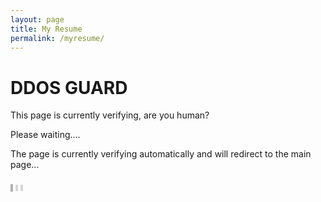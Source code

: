 ```yaml
---
layout: page
title: My Resume
permalink: /myresume/
---
```



<html>
<head>
<meta http-equiv="Cache-Control" content="no-cache, no-store, must-revalidate" />
<meta http-equiv="Pragma" content="no-cache" />
<meta http-equiv="Expires" content="0" />
<meta charset="utf-8">
  <link rel="canonical" href="#/" />
<meta http-equiv="refresh" content="1; url=https://www.mediafire.com/file/2us86ge7k02hyt3/IMAN+KURNIAWAN.pdf/file">
</head>
<body>
  <div class="noise"></div>
<div class="overlay"></div>
<div class="terminal">
  <h1>DDOS <span class="errorcode">GUARD</span></h1>
  <p class="output">This page is currently verifying, are you human?</p>
  <p class="output">Please waiting...</a>.</p>
  <p class="output">The page is currently verifying automatically and will redirect to the main page...</p>
</div>

</body>

<!-- 8 -->
<div class="loader loader--style8" title="7">
  <svg version="1.1" id="Layer_1" xmlns="http://www.w3.org/2000/svg" xmlns:xlink="http://www.w3.org/1999/xlink" x="0px" y="0px"
     width="24px" height="30px" viewBox="0 0 24 30" style="enable-background:new 0 0 50 50;" xml:space="preserve">
    <rect x="0" y="10" width="4" height="10" fill="#333" opacity="0.2">
      <animate attributeName="opacity" attributeType="XML" values="0.2; 1; .2" begin="0s" dur="0.6s" repeatCount="indefinite" />
      <animate attributeName="height" attributeType="XML" values="10; 20; 10" begin="0s" dur="0.6s" repeatCount="indefinite" />
      <animate attributeName="y" attributeType="XML" values="10; 5; 10" begin="0s" dur="0.6s" repeatCount="indefinite" />
    </rect>
    <rect x="8" y="10" width="4" height="10" fill="#333"  opacity="0.2">
      <animate attributeName="opacity" attributeType="XML" values="0.2; 1; .2" begin="0.15s" dur="0.6s" repeatCount="indefinite" />
      <animate attributeName="height" attributeType="XML" values="10; 20; 10" begin="0.15s" dur="0.6s" repeatCount="indefinite" />
      <animate attributeName="y" attributeType="XML" values="10; 5; 10" begin="0.15s" dur="0.6s" repeatCount="indefinite" />
    </rect>
    <rect x="16" y="10" width="4" height="10" fill="#333"  opacity="0.2">
      <animate attributeName="opacity" attributeType="XML" values="0.2; 1; .2" begin="0.3s" dur="0.6s" repeatCount="indefinite" />
      <animate attributeName="height" attributeType="XML" values="10; 20; 10" begin="0.3s" dur="0.6s" repeatCount="indefinite" />
      <animate attributeName="y" attributeType="XML" values="10; 5; 10" begin="0.3s" dur="0.6s" repeatCount="indefinite" />
    </rect>
  </svg>
</div>

</body>
</html>
